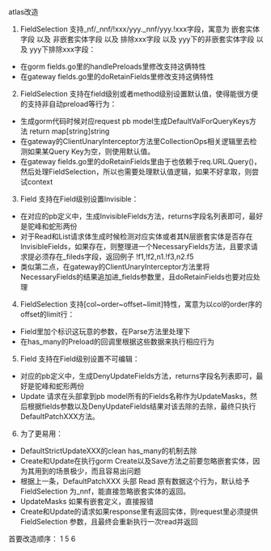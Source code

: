 atlas改造

1. FieldSelection 支持_nf/_nnf/!xxx/yyy._nnf/yyy.!xxx字段，寓意为 嵌套实体字段 以及 非嵌套实体字段 以及 排除xxx字段 以及 yyy下的非嵌套实体字段 以及 yyy下排除xxx字段：
- 在gorm fields.go里的handlePreloads里修改支持这俩特性
- 在gateway fields.go里的doRetainFields里修改支持这俩特性

2. FieldSelection 支持在field级别或者method级别设置默认值，使得能很方便的支持非自动preload等行为：
- 生成gorm代码时候对应request pb model生成DefaultValForQueryKeys方法 return map[string]string
- 在gateway的ClientUnaryInterceptor方法里CollectionOps相关逻辑里去检测如果某Query Key为空，则使用默认值。
- 在gateway fields.go里的doRetainFields里由于也依赖于req.URL.Query()，然后处理FieldSelection，所以也需要处理默认值逻辑，如果不好拿取，则尝试context

3. Field 支持在Field级别设置Invisible：
- 在对应的pb定义中，生成InvisibleFields方法，returns字段名列表即可，最好是驼峰和蛇形两份
- 对于Read和List请求体生成时候检测对应实体或者其N层嵌套实体是否存在InvisibleFields，如果存在，则整理进一个NecessaryFields方法，且要求请求提必须存在_fileds字段，返回例子 !f1,!f2,n1.!f3,n2.f5
- 类似第二点，在gateway的ClientUnaryInterceptor方法里将NecessaryFields的结果追加进_fields参数里，且doRetainFields也要对应处理

4. FieldSelection 支持[col\~order\~offset~limit]特性，寓意为以col的order序的offset的limit行：
- Field里加个标识这玩意的参数，在Parse方法里处理下
- 在has_many的Preload的回调里根据这些数据来执行相应行为

5. Field 支持在Field级别设置不可编辑：
- 对应的pb定义中，生成DenyUpdateFields方法，returns字段名列表即可，最好是驼峰和蛇形两份
- Update 请求在头部拿到pb model所有的Fields名称作为UpdateMasks，然后根据fields参数以及DenyUpdateFields结果对该去除的去除，最终只执行DefaultPatchXXX方法。

6. 为了更易用：
- DefaultStrictUpdateXXX的clean has_many的机制去除
- Create和Update在执行gorm Create以及Save方法之前要忽略嵌套实体，因为其用到的场景极少，而且容易出问题
- 根据上一条，DefaultPatchXXX 头部 Read 原有数据这个行为，默认给予 FieldSelection 为_nnf，能直接忽略嵌套实体的返回。
- UpdateMasks 如果有嵌套定义，直接报错
- Create和Update的请求如果response里有返回实体，则request里必须提供 FieldSelection 参数，且最终会重新执行一次read并返回


首要改造顺序：
1 5 6